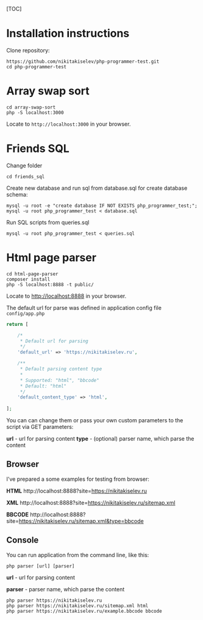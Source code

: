 [TOC]

# Installation instructions

Clone repository:

```Shell
https://github.com/nikitakiselev/php-programmer-test.git
cd php-programmer-test
```

# Array swap sort

```Shell
cd array-swap-sort
php -S localhost:3000
```

Locate to `http://localhost:3000` in your browser.

# Friends SQL

Change folder

```Shell
cd friends_sql
```

Create new database and run sql from database.sql for create database schema:

```Shell
mysql -u root -e "create database IF NOT EXISTS php_programmer_test;";
mysql -u root php_programmer_test < database.sql
```

Run SQL scripts from  queries.sql

```Shell
mysql -u root php_programmer_test < queries.sql
```

# Html page parser

```Shell
cd html-page-parser
composer install
php -S localhost:8888 -t public/
```

Locate to [http://localhost:8888](http://localhost:8888) in your browser.

The default url for parse was defined in application config file `config/app.php`

```php
return [

    /*
     * Default url for parsing
     */
    'default_url' => 'https://nikitakiselev.ru',

    /**
     * Default parsing content type
     *
     * Supported: "html", "bbcode"
     * Default: "html"
     */
    'default_content_type' => 'html',
    
];
```

You can can change them or pass your own custom parameters to the script via GET parameters:

**url** - url for parsing content
**type** - (optional) parser name, which parse the content

## Browser

I've prepared a some examples for testing from browser:

**HTML**
http://localhost:8888?site=https://nikitakiselev.ru

**XML**
http://localhost:8888?site=https://nikitakiselev.ru/sitemap.xml

**BBCODE**
http://localhost:8888?site=https://nikitakiselev.ru/sitemap.xml&type=bbcode

## Console

You can run application from the command line, like this:

```Shell
php parser [url] [parser]
```

**url** - url for parsing content

**parser** - parser name, which parse the content

```Shell
php parser https://nikitakiselev.ru
php parser https://nikitakiselev.ru/sitemap.xml html
php parser https://nikitakiselev.ru/example.bbcode bbcode
```